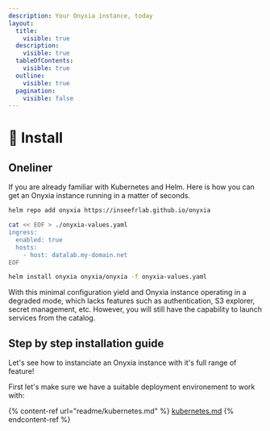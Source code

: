 ```yaml
---
description: Your Onyxia instance, today
layout:
  title:
    visible: true
  description:
    visible: true
  tableOfContents:
    visible: true
  outline:
    visible: true
  pagination:
    visible: false
---
```


# 🏁 Install

## Oneliner

If you are already familiar with  Kubernetes and Helm. Here is how you can get an Onyxia instance running in a matter of seconds.

```bash
helm repo add onyxia https://inseefrlab.github.io/onyxia

cat << EOF > ./onyxia-values.yaml
ingress:
  enabled: true
  hosts:
    - host: datalab.my-domain.net
EOF

helm install onyxia onyxia/onyxia -f onyxia-values.yaml
```

With this minimal configuration yield and Onyxia instance operating in a degraded mode, which lacks features such as authentication, S3 explorer, secret management, etc. However, you will still have the capability to launch services from the catalog.

## Step by step installation guide

Let's see how to instanciate an Onyxia instance with it's full range of feature! &#x20;

First let's make sure we have a suitable deployment environement to work with: &#x20;

{% content-ref url="readme/kubernetes.md" %}
[kubernetes.md](readme/kubernetes.md)
{% endcontent-ref %}
